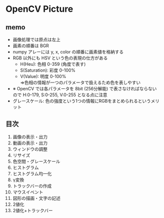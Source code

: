 # OpenCV Picture

## memo

- 画像処理では原点は左上
- 画素の順番は BGR
- numpy アレーには y, x, color の順番に画素値を格納する
- RGB 以外にも HSV という色の表現の仕方がある
    - H(Heu): 色相 0-359 (角度で表す)
    - S(Saturation): 彩度 0-100%
    - V(Value): 明度 0-100%<br>
    ⇒色相の情報が一つのパラメータで扱えるため色を表しやすい
- ※ OpenCV では各パラメータを 8bit (256分解能) で表さなければならないので H:0-179, S:0-255, V:0-255 となる点に注意
- グレースケール: 色の強度という1つの情報にRGBをまとめられるというメリット

## 目次

1. 画像の表示・出力
2. 動画の表示・出力
3. ウィンドウの調整
4. リサイズ
5. 色空間・グレースケール
6. ヒストグラム
7. ヒストグラム均一化
8. γ変換
9. トラックバーの作成
10. マウスイベント
11. 図形の描画・文字の記述
12. 2値化
13. 2値化+トラックバー
